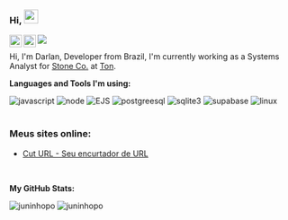 ### Hi, <img src="https://media.giphy.com/media/hvRJCLFzcasrR4ia7z/giphy.gif" width="25px">

<a href="https://www.linkedin.com/in/darlan-junior-93a745147/">
  <img align="left" alt="Darlan Linkedin" width="22px" src="https://cdn.jsdelivr.net/npm/simple-icons@v3/icons/linkedin.svg" />
</a>
<a href="https://www.instagram.com/juninhopo/">
  <img align="left" alt="Darlan Instagram" width="22px" src="https://cdn.jsdelivr.net/npm/simple-icons@v3/icons/instagram.svg" />
</a>

![](https://visitor-badge.glitch.me/badge?page_id=juninhopo.juninhopo)

Hi, I'm Darlan, Developer from Brazil, I'm currently working as a Systems Analyst for [Stone Co.](https://www.stone.co/) at [Ton](https://ton.stone.com.br).

**Languages and Tools I'm using:**

<div float="left">
<!--     <img src="https://img.shields.io/badge/-ReactJS-blue" alt="reactjs"/> -->
    <img src="https://img.shields.io/badge/-Javascript-yellow" alt="javascript"/>
<!--     <img src="https://img.shields.io/badge/-Typescript-9cf" alt="typescript"/> -->
    <img src="https://img.shields.io/badge/-Node-success" alt="node"/>
    <img src="https://img.shields.io/badge/-EJS-red" alt="EJS"/>
    <img src="https://img.shields.io/badge/-Postgreesql-informational" alt="postgreesql"/>
    <img src="https://img.shields.io/badge/-Sqlite3-blue" alt="sqlite3"/>
    <img src="https://img.shields.io/badge/-Supabase-blue" alt="supabase"/>
    <img src="https://img.shields.io/badge/-Linux-yellowgreen" alt="linux"/>
<div>

<br />

### Meus sites online:
- <a href="https://cuturl.online">Cut URL - Seu encurtador de URL</a>
  
  <br />

**My GitHub Stats:**

<div float="left">
    <img src="https://github-readme-stats.vercel.app/api/top-langs/?username=juninhopo&theme=gotham" alt="juninhopo" />
    <img src="https://github-readme-stats.vercel.app/api?username=juninhopo&show_icons=true&theme=gotham" alt="juninhopo" />

<div>

